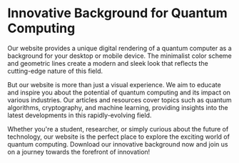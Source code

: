 <!--font:Montserrat-->

# Innovative Background for Quantum Computing

Our website provides a unique digital rendering of a quantum computer as a background for your desktop or mobile device. The minimalist color scheme and geometric lines create a modern and sleek look that reflects the cutting-edge nature of this field.

But our website is more than just a visual experience. We aim to educate and inspire you about the potential of quantum computing and its impact on various industries. Our articles and resources cover topics such as quantum algorithms, cryptography, and machine learning, providing insights into the latest developments in this rapidly-evolving field.

Whether you're a student, researcher, or simply curious about the future of technology, our website is the perfect place to explore the exciting world of quantum computing. Download our innovative background now and join us on a journey towards the forefront of innovation!

<!--

Write me markdown content of website with wallpaper:

"A wallpaper featuring a digital rendering of a quantum computer, with a minimalist color scheme and geometric lines."

The header of the page should not be copy of the text but rather a real content of the website which is using this wallpaper.


---


# Quantum Computing Wallpaper

Decorate your desktop or mobile device with our stunning wallpaper featuring a digital rendering of a quantum computer. The minimalist color scheme and geometric lines give this wallpaper a modern and sleek look that is sure to impress.

Whether you're a fan of quantum computing or just looking for a cool new wallpaper, this design is perfect for anyone who loves technology and innovation. Download it now and show off your love for the cutting-edge world of quantum computing!


---


Heading should not include word "wallpaper". The website should not be about the wallpaper itself, wallpaper is just a related background, rewrite whole content.


---


# Experience the Future of Computing with Our Quantum-Inspired Wallpaper

Our website offers a unique digital rendering of a quantum computer as a background for your desktop or mobile device. The minimalist color scheme and geometric lines create a sleek and modern look that is sure to impress.

But our website is more than just a wallpaper provider. We aim to bring you closer to the fascinating world of quantum computing and inspire you to explore its potential. Through our articles and resources, we offer insights into the latest developments in quantum technology and how it can transform various industries.

So why settle for a boring background when you can have a quantum-inspired one that not only looks great but also sparks your curiosity? Download our wallpaper now and join us on a journey towards the future of computing!


---


Heading should not include word "wallpaper". The website should not be about the wallpaper itself, wallpaper is just a related background, rewrite whole content.


---


# Quantum Computing: Exploring the Future of Technology

Our website offers a glimpse into the fascinating world of quantum computing, with a stunning digital rendering of a quantum computer as a background for your desktop or mobile device. The minimalist color scheme and geometric lines create a sleek and modern look that reflects the cutting-edge nature of this field.

But our website is more than just a visual experience. We aim to educate and inspire you about the potential of quantum computing and its impact on various industries. Our articles and resources cover topics such as quantum algorithms, quantum cryptography, and quantum machine learning, providing insights into the latest developments in this rapidly-evolving field.

Whether you're a student, researcher, or simply curious about the future of technology, our website is the perfect place to explore the exciting world of quantum computing. Download our quantum-inspired background now and join us on a journey towards the forefront of innovation!


---


Heading is too long, rewrite whole content.


---


# Discover the World of Quantum Computing with Our Innovative Background

Our website provides a unique digital rendering of a quantum computer as a background for your desktop or mobile device. The minimalist color scheme and geometric lines create a modern and sleek look that reflects the cutting-edge nature of this field.

But our website is more than just a visual experience. We aim to educate and inspire you about the potential of quantum computing and its impact on various industries. Our articles and resources cover topics such as quantum algorithms, cryptography, and machine learning, providing insights into the latest developments in this rapidly-evolving field.

Whether you're a student, researcher, or simply curious about the future of technology, our website is the perfect place to explore the exciting world of quantum computing. Download our innovative background now and join us on a journey towards the forefront of innovation!


---


Write me a Google font which is best fitting for the website.

Pick from the list:
- Lobster
- Open Sans
- Playfair Display
- Poppins
- Barlow Condensed
- Roboto
- Great Vibes
- Futura
- Orbitron
- Montserrat
- Dancing Script
- Lato
- Inter
- IBM Plex Sans
- Exo 2
- Alegreya
- Raleway


Write just the font name nothing else.


---


Montserrat

-->
